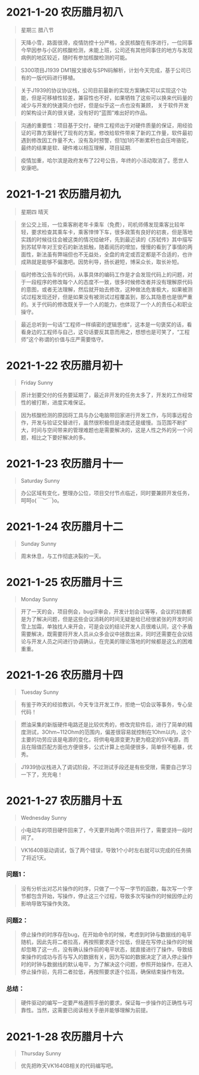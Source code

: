 # 2021-1-20  农历腊月初八
> 星期三 腊八节

> 天降小雪，路面很滑，疫情防控十分严格，全民核酸在有序进行，一位同事今早因参与小区的核酸检测，未能上班，公司还有其他同事住的地方与发现病例的地区较近，随时有参加核酸检测的可能。

> S300项目J1939 DM1报文接收与SPN码解析，计划今天完成，基于公司已有的一版代码进行移植。

> 关于J1939的协议协议栈，公司目前最新的实现方案确实可以实现这个功能，但是可移植性较差，兼容性也不好，如果牺牲了这些可以换来代码量的减少与开发的快速简介也好，但是似乎这一点也没有兼顾，
关于软件开发的架构设计真的很关键，没有好的“蓝图”难出好的作品。

> 沟通的重要性：项目基于交付，硬件工程师出于对硬件质量的保证，用经验证的可靠方案替代了现有的方案，修改给软件带来了新的工作量，软件最初遇到修改因工作量不大，没有及时预警，但1加1的不断累积也会压垮骆驼，最终的结果是软、硬件难以相互理解，项目延期.

> 疫情加重，哈尔滨是政府发布了22号公告，年终的小活动取消了。愿世人安康吧。

# 2021-1-21 农历腊月初九
> 星期四 晴天

> 坐公交上班，一位乘客刷老年卡乘车（免费），司机师傅发现乘客比较年轻，要求检查其乘车卡，乘客悻悻下车，很多政策有良好的初衷，但是落地实践的时候往往会被这类的情况给破坏，先到最近读的《苏轼传》其中描写到苏轼早年对王安石的新法抵触，随着阅历的增加，慢慢的看到了事情的两面性，新法虽有弊端但也不无益处，全盘的肯定或否定都是不合适的，也许成熟就是能够不偏激吧。因势利导，扬长避短，博采众长，取长补短。

> 临时修改公告车的代码，从事具体的编码工作是才会发现代码上的问题，对于一段程序的修改每个人的态度不一致，很多时候修改者并没有理解原代码的意图，或者无法理解，然后就开始去修改，这种做法危害极大，如果被测试过程发现还好，但是如果没有被测试过程覆盖到，那么其隐患也是很严重的。关于代码的修改既关乎一个人的能力，也体现了一个人的责任心和职业操守。

> 最近总听到一句话“工程师一样缜密的逻辑思维”，这本是一句褒奖的话，看看身边的工程师与自己，这句话要反其意而用之，想想也是可笑了，“工程师”这个称谓的价值与庄严需要恪守。

# 2021-1-22 农历腊月初十
> Friday Sunny

> 原计划要交付的任务要延期了，最近非开发的任务太多了，开发的工作经常性的被打断，进度实难保证。

> 因为核酸检测的原因将工具与办公电脑带回家进行开发工作，与同事远程合作，开发与验证交替进行，虽然很积极但是进度还是缓慢。当范围不断扩大，时间与空间带来的管理难题也是需要解决的，这是人性之外的另一个问题，相比之下要好解决的多。

# 2021-1-23 农历腊月十一
> Saturday Sunny

> 办公区域有变化，整理办公位，项目交付节点临近，同时要兼顾开发任务，呵呵o(*￣︶￣*)o。

# 2021-1-24 农历腊月十二
> Sunday Sunny

> 周末休息，与工作彻底决裂的一天。

# 2021-1-25 农历腊月十三
> Monday Sunny

> 开了一天的会，项目例会，bug评审会，开发计划会议等等，会议的初衷都是为了解决问题，但是这些会议消耗的时间无疑是给已经很紧张的开发时间雪上加霜，单独找人来开会，可是会议的结论开发人员很难认同，这个矛盾需要解决，既需要将开发人员从众多会议中拯救出来，同时还需要在会议结论与开发人员之间进行协调确认，在完美的理论落地的时候都是这么的困难重重。

# 2021-1-26 农历腊月十四
> Tuesday Sunny 

> 有鉴于昨天的经验教训，今天专注开发工作，拒绝一切会议等事务，专心垒代码！

> 燃油采集的新版硬件电路还是比较优秀的，修改完软件后，进行了简单的精度测试，3Ohm~112Ohm的范围内，偏差很容易就控制在1Ohm以内，这个主要的功劳应该是电源的变化，将供电电源变更为更为稳定的5V电源，而且在阻值匹配方面也方便很多，公式计算上也简便很多，简单但不粗暴，优秀。

> J1939协议栈进入了调试阶段，不过测试手段还是有些受限，需要自己学习一下了，充充电！

# 2021-1-27 农历腊月十五
> Wednesday Sunny

> 小电动车的项目硬件回来了，今天要开始两个项目并行了，需要坚持一段时间了。

> VK1640B驱动调试，饭了两个错误，导致1个小时左右就可以完成的任务搞了将近1天。

### 问题1：
> 没有分析出对芯片操作的时序，只做了一个写一字节的函数，每次写一个字节都包含开始，写操作，停止这三个过程，导致多次写操作的时候因停止的影响导致写操作失效。

### 问题2：
> 停止操作的时序存在bug，在开始命令的时候，考虑到时钟与数据线的电平随机，因此先将二者拉高，再按照要求逐个拉低，但是在写停止操作的时候却忽略了这一点，没有确认操作前的电平状态，就直接进行了操作，导致结束操作的成功与否与写入的数据有关，因为写如的数据决定了进入停止操作时的时钟与数据线的默认电平，为了解决这个问题，参照开始操作，在进入停止操作前，先将二者拉低，再按照要求逐个拉高，确保结束操作有效。

### 总结：
> 硬件驱动的编写一定要严格遵照手册的要求，保证每一步操作的正确性与可靠性。当然，这需要已阅读相关手册并能够理解为前提。

# 2021-1-28 农历腊月十六
> Thursday Sunny

> 优先把昨天VK1640B相关的代码编写吧。
